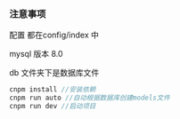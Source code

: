### 注意事项

配置 都在config/index 中

mysql 版本 8.0 

db 文件夹下是数据库文件


```js
cnpm install //安装依赖
cnpm run auto //自动根据数据库创建models文件
cnpm run dev //启动项目
```
